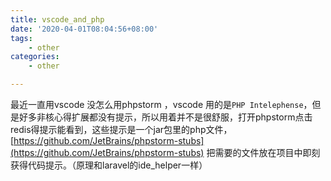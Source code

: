 ```yaml
---
title: vscode_and_php
date: '2020-04-01T08:04:56+08:00'
tags:
    - other
categories:
    - other

---
```





最近一直用vscode 没怎么用phpstorm ，vscode 用的是`PHP Intelephense`，但是好多非核心得扩展都没有提示，所以用着并不是很舒服，打开phpstorm点击redis得提示能看到，这些提示是一个jar包里的php文件，
[https://github.com/JetBrains/phpstorm-stubs](https://github.com/JetBrains/phpstorm-stubs)
把需要的文件放在项目中即刻获得代码提示。（原理和laravel的ide_helper一样）

<!--more-->


